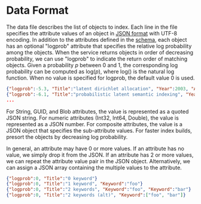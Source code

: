 <!--
NavPath: Knowledge Exploration Service
LinkLabel: Data Format
Url: KES/documentation/dataformat
Weight: 96
-->

# Data Format
The data file describes the list of objects to index.
Each line in the file specifies the attribute values of an object in [JSON format](http://json.org/) with UTF-8 encoding.
In addition to the attributes defined in the [schema](SchemaFormat.md), each object has an optional "logprob" attribute that 
specifies the relative log probability among the objects.
When the service returns objects in order of decreasing probability, we can use "logprob" to indicate the return order of matching objects.
Given a probability *p* between 0 and 1, the corresponding log probability can be computed as log(*p*), 
where log() is the natural log function.
When no value is specified for logprob, the default value 0 is used.

```json
{"logprob":-5.3, "Title":"latent dirichlet allocation", "Year":2003, "Author":{"Name":"david m blei", "Affiliation":"uc berkeley"}, "Author":{"Name":"andrew y ng", "Affiliation":"stanford"}, "Author":{"Name":"michael i jordan", "Affiliation":"uc berkeley"}}
{"logprob":-6.1, "Title":"probabilistic latent semantic indexing", "Year":1999, "Author":{"Name":"thomas hofmann", "Affiliation":"uc berkeley"}}
...
```

For String, GUID, and Blob attributes, the value is represented as a quoted JSON string.  For numeric attributes (Int32, Int64, Double), the value is represented as a JSON number.  For composite attributes, the value is a JSON object that specifies the sub-attribute values.  For faster index builds, presort the objects by decreasing log probability.

In general, an attribute may have 0 or more values.  If an attribute has no value, we simply drop it from the JSON.  If an attribute has 2 or more values, we can repeat the attribute value pair in the JSON object.  Alternatively, we can assign a JSON array containing the multiple values to the attribute.

```json
{"logprob":0, "Title":"0 keyword"}
{"logprob":0, "Title":"1 keyword", "Keyword":"foo"}
{"logprob":0, "Title":"2 keywords", "Keyword":"foo", "Keyword":"bar"}
{"logprob":0, "Title":"2 keywords (alt)", "Keyword":["foo", "bar"]}
```

